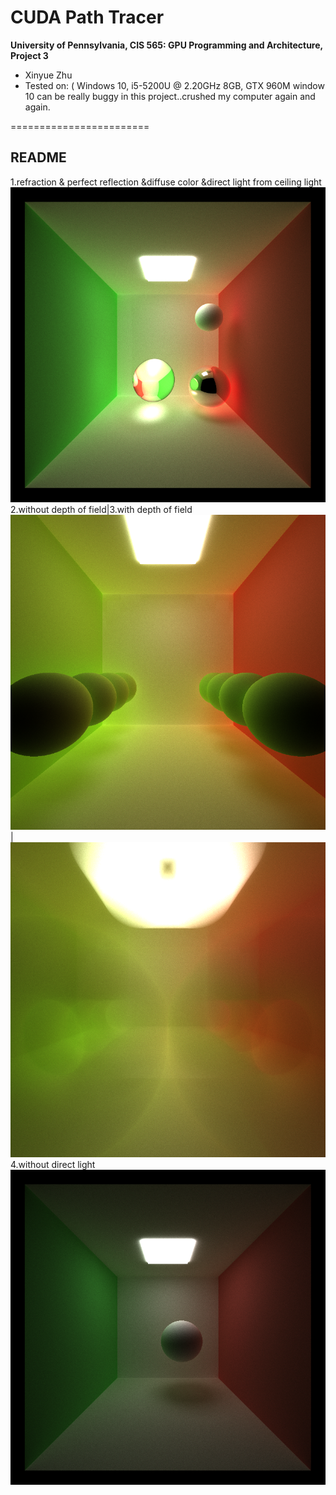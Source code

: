CUDA Path Tracer
================

**University of Pennsylvania, CIS 565: GPU Programming and Architecture, Project 3**

* Xinyue Zhu
* Tested on: ( Windows 10, i5-5200U @ 2.20GHz 8GB, GTX 960M
window 10 can be really buggy in this project..crushed my computer again and again.

========================

## README

1.refraction & perfect reflection &diffuse color &direct light from ceiling light
![](img/2.png)
2.without depth of field|3.with depth of field
![](img/camera1.png)    |![](img/camera2.png)
4.without direct light
![](img/cornell.10e-4offset.png)
